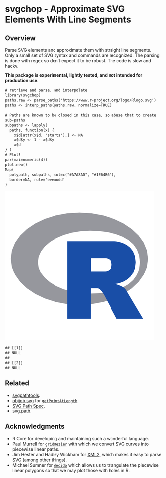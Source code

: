 <!-- README.md is generated from README.Rmd. Please edit that file

library(rmarkdown)
render('README.Rmd', output_format=md_document())

-->
svgchop - Approximate SVG Elements With Line Segments
=====================================================

Overview
--------

Parse SVG elements and approximate them with straight line segments.
Only a small set of SVG syntax and commands are recognized. The parsing
is done with regex so don’t expect it to be robust. The code is slow and
hacky.

**This package is experimental, lightly tested, and not intended for
production use**.

    # retrieve and parse, and interpolate
    library(svgchop)
    paths.raw <- parse_paths('https://www.r-project.org/logo/Rlogo.svg')
    paths <- interp_paths(paths.raw, normalize=TRUE)

    # Paths are known to be closed in this case, so abuse that to create sub-paths
    subpaths <- lapply(
      paths, function(x) {
        x$d[attr(x$d, 'starts'),] <- NA
        x$d$y <- 1 - x$d$y
        x$d
    } )
    # Plot!
    par(mai=numeric(4))
    plot.new()
    Map(
      polypath, subpaths, col=c("#A7A8AD", "#1E64B6"),
      border=NA, rule='evenodd'
    )

![](extra/figures/README-unnamed-chunk-2-1.png)

    ## [[1]]
    ## NULL
    ## 
    ## [[2]]
    ## NULL

Related
-------

-   [svgpathtools](https://github.com/mathandy/svgpathtools).
-   [objjob svg](http://objjob.phrogz.net/svg/hierarchy) for
    [`getPointAtLength`](http://phrogz.net/svg/convert_path_to_polygon.xhtml).
-   [SVG Path Spec](https://www.w3.org/TR/SVG/paths.html).
-   [svg.path](https://github.com/regebro/svg.path).

Acknowledgments
---------------

-   R Core for developing and maintaining such a wonderful language.
-   Paul Murrell for
    [`gridBezier`](https://cran.r-project.org/package=gridBezier) with
    which we convert SVG curves into piecewise linear paths.
-   Jim Hester and Hadley Wickham for
    [XML2](https://cran.r-project.org/package=xml2), which makes it easy
    to parse SVG (among other things).
-   Michael Sumner for
    [`decido`](https://cran.r-project.org/package=decido) which allows
    us to triangulate the piecewise linear polygons so that we may plot
    those with holes in R.

